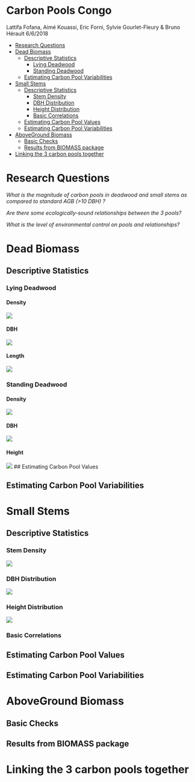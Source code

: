 Carbon Pools Congo
================
Lattifa Fofana, Aimé Kouassi, Eric Forni, Sylvie Gourlet-Fleury & Bruno Hérault
6/6/2018

-   [Research Questions](#research-questions)
-   [Dead Biomass](#dead-biomass)
    -   [Descriptive Statistics](#descriptive-statistics)
        -   [Lying Deadwood](#lying-deadwood)
        -   [Standing Deadwood](#standing-deadwood)
    -   [Estimating Carbon Pool Variabilities](#estimating-carbon-pool-variabilities)
-   [Small Stems](#small-stems)
    -   [Descriptive Statistics](#descriptive-statistics-1)
        -   [Stem Density](#stem-density)
        -   [DBH Distribution](#dbh-distribution)
        -   [Height Distribution](#height-distribution)
        -   [Basic Correlations](#basic-correlations)
    -   [Estimating Carbon Pool Values](#estimating-carbon-pool-values)
    -   [Estimating Carbon Pool Variabilities](#estimating-carbon-pool-variabilities-1)
-   [AboveGround Biomass](#aboveground-biomass)
    -   [Basic Checks](#basic-checks)
    -   [Results from BIOMASS package](#results-from-biomass-package)
-   [Linking the 3 carbon pools together](#linking-the-3-carbon-pools-together)

Research Questions
==================

*What is the magnitude of carbon pools in deadwood and small stems as compared to standard AGB (&gt;10 DBH) ?*

*Are there some ecologically-sound relationships between the 3 pools?*

*What is the level of environmental control on pools and relationships?*

Dead Biomass
============

Descriptive Statistics
----------------------

### Lying Deadwood

#### Density

![](CarbonPools_files/figure-markdown_github/D%20density-1.png)

#### DBH

![](CarbonPools_files/figure-markdown_github/DBH%20distribution-1.png)

#### Length

![](CarbonPools_files/figure-markdown_github/Length%20distribution-1.png)

### Standing Deadwood

#### Density

![](CarbonPools_files/figure-markdown_github/standing%20density-1.png)

#### DBH

![](CarbonPools_files/figure-markdown_github/standing%20DBH-1.png)

#### Height

![](CarbonPools_files/figure-markdown_github/standing%20Height-1.png) \#\# Estimating Carbon Pool Values

Estimating Carbon Pool Variabilities
------------------------------------

Small Stems
===========

Descriptive Statistics
----------------------

### Stem Density

![](CarbonPools_files/figure-markdown_github/DS_SS-1.png)

### DBH Distribution

![](CarbonPools_files/figure-markdown_github/DBH_SS-1.png)

### Height Distribution

![](CarbonPools_files/figure-markdown_github/HEIGHT_SS-1.png)

### Basic Correlations

Estimating Carbon Pool Values
-----------------------------

Estimating Carbon Pool Variabilities
------------------------------------

AboveGround Biomass
===================

Basic Checks
------------

Results from BIOMASS package
----------------------------

Linking the 3 carbon pools together
===================================
